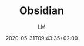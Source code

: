 ---
title: "Obsidian"
images: # Create a folder in /static/images/tools that has the same name as this current markdown file and place the images there. We only need the file name here. If this is not clear, please refer to existing tools as references.
  - path: obsidian-intro.png
  - path: obsidian-intro-second-brain.png
  - path: obsidian-intro-foryou.png
  - path: obsidian-features-markdown.png
  - path: obsidian-features-graph.png
  - path: obsidian-features-extension.png
  - path: obsidian-pricing.png
categories:
  - Project Management
  - Publishing and Sharing
tags:
  - Note-taking
  - Presentation
  - Writing
links:
  - name: obsidian
    link: https://obsidian.md
summary: "note-taking with zettelkasten method (linked notes)"
features:
  - markdown-based formatting
  - graphical view of the linked notes
platforms:
  - Mac
  - Win
  - Linux
fields:
  - "General and Interdisciplinary"
plans:
  - name:
    description:
makers: # the makers of the tool
  - name:
    description:
author: LM   # the person who submitted this tool to KausalFlow
date: 2020-05-31T09:43:35+02:00
draft: false
---
